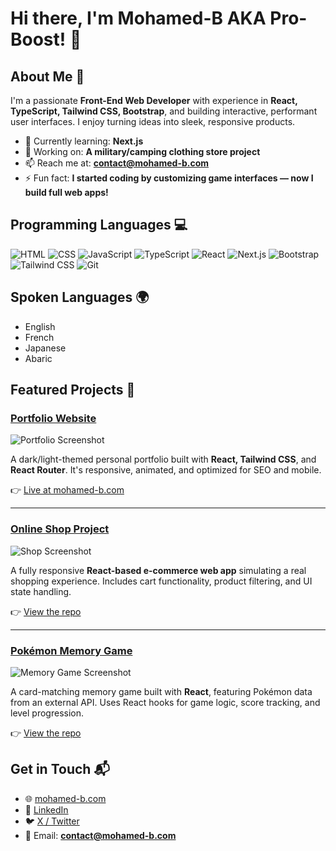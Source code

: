 # Hi there, I'm Mohamed-B AKA Pro-Boost! 👋


## About Me 🚀

I'm a passionate **Front-End Web Developer** with experience in **React, TypeScript, Tailwind CSS, Bootstrap**, and building interactive, performant user interfaces. I enjoy turning ideas into sleek, responsive products.

- 🌱 Currently learning: **Next.js**
- 🔭 Working on: **A military/camping clothing store project**
- 📫 Reach me at: **contact@mohamed-b.com**
- ⚡ Fun fact: **I started coding by customizing game interfaces — now I build full web apps!**

## Programming Languages 💻

![HTML](https://img.shields.io/badge/-HTML-E34F26?style=flat-square&logo=html5&logoColor=white)
![CSS](https://img.shields.io/badge/-CSS-1572B6?style=flat-square&logo=css3&logoColor=white)
![JavaScript](https://img.shields.io/badge/-JavaScript-F7DF1E?style=flat-square&logo=javascript&logoColor=black)
![TypeScript](https://img.shields.io/badge/-TypeScript-3178C6?style=flat-square&logo=typescript&logoColor=white)
![React](https://img.shields.io/badge/-React-61DAFB?style=flat-square&logo=react&logoColor=black)
![Next.js](https://img.shields.io/badge/-Next.js-000000?style=flat-square&logo=next.js&logoColor=white)
![Bootstrap](https://img.shields.io/badge/-Bootstrap-563D7C?style=flat-square&logo=bootstrap&logoColor=white)
![Tailwind CSS](https://img.shields.io/badge/-TailwindCSS-38B2AC?style=flat-square&logo=tailwind-css&logoColor=white)
![Git](https://img.shields.io/badge/-Git-F05032?style=flat-square&logo=git&logoColor=white)

## Spoken Languages 🌍

- English
- French
- Japanese
- Abaric

## Featured Projects 💼

### [Portfolio Website](https://github.com/pro-boost/glow-folio-darklight-magic)

![Portfolio Screenshot](your_portfolio_image_url)

A dark/light-themed personal portfolio built with **React, Tailwind CSS**, and **React Router**. It's responsive, animated, and optimized for SEO and mobile.

👉 [Live at mohamed-b.com](https://mohamed-b.com)

---

### [Online Shop Project](https://github.com/pro-boost/Shoping-cart)

![Shop Screenshot](your_shop_project_image_url)

A fully responsive **React-based e-commerce web app** simulating a real shopping experience. Includes cart functionality, product filtering, and UI state handling.

👉 [View the repo](https://github.com/pro-boost/Shoping-cart)

---

### [Pokémon Memory Game](https://github.com/pro-boost/Memory_card)

![Memory Game Screenshot](your_project_image_url)

A card-matching memory game built with **React**, featuring Pokémon data from an external API. Uses React hooks for game logic, score tracking, and level progression.

👉 [View the repo](https://github.com/pro-boost/Memory_card)

## Get in Touch 📬

- 🌐 [mohamed-b.com](https://mohamed-b.com)
- 💼 [LinkedIn](https://www.linkedin.com/in/mohamed-b-96378b324/?profileId=ACoAAFH8K5sBSvKSjh8yYpw4efFrO28146SkVmE)
- 🐦 [X / Twitter](https://x.com/Pro_boost_)
- 📧 Email: **contact@mohamed-b.com**

